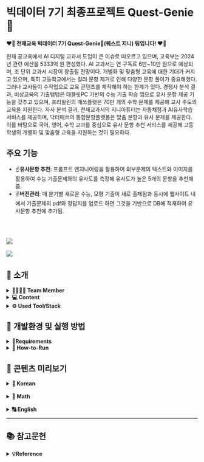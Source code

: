 # 빅데이터 7기 최종프로젝트 Quest-Genie 🧞
**❤️‍🔥 천재교육 빅데이터 7기 Quest-Genie🧞(퀘스트 지니) 팀입니다! ❤️‍🔥** 

현재 공교육에서 AI 디지털 교과서 도입이 큰 이슈로 떠오르고 있으며, 교육부는 2024년 관련 예산을 5333억 원 편성했다. AI 교과서는 연 구독료 6만~10만 원으로 예상되며, 조 단위 교과서 시장이 창출될 전망이다. 개별화 및 맞춤형 교육에 대한 기대가 커지고 있으며, 특히 고등학교에서는 킬러 문항 제거로 인해 다양한 문항 풀이가 중요해졌다. 그러나 교사들이 수작업으로 교육 콘텐츠를 제작해야 하는 한계가 있다. 경쟁사 분석 결과, 비상교육의 기출탭탭은 태블릿PC 기반의 수능 기출 학습 앱으로 유사 문항 제공 기능을 갖추고 있으며, 프리윌린의 매쓰플랫은 70만 개의 수학 문제를 제공해 교사 주도의 교육을 지원한다. 자사 분석 결과, 천재교과서의 지니아튜터는 자동채점과 AI유사학습 서비스를 제공하며, 닥터매쓰의 통합문항플랫폼은 맞춤 문항과 유사 문제를 제공한다. 이를 바탕으로 국어, 영어, 수학 교과를 중심으로 유사 문항 추천 서비스를 제공해 고등학생의 개별화 및 맞춤형 교육을 지원하는 것이 필요하다.

## 주요 기능

- ☝️**유사문항 추천**: 프롬프트 엔지니어링을 활용하여 외부문제의 텍스트와 이미지를 활용하여 수능 기출문제와의 유사도를 측정해 유사도가 높은 5개의 문항을 추천해줌.
- ✌️**버전관리**: 매 분기별 새로운 수능, 모평 기출이 새로 출제됨과 동시에 웹사이트 내에서 기출문제의 pdf와 정답지를 업로드 하면 그것을 기반으로 DB에 적재하여 유사문항 추천에 추가됨.


<br>

<br>
<p align="left">
  <img src=https://github.com/user-attachments/assets/4d180855-24b9-4029-9fd6-bb9519d56d9f width = "630px">
  
<p align="left">
  <img src=https://github.com/user-attachments/assets/a7b86868-b76d-4b4e-a3de-0ca915ca21e2 width = "630px">




## **🤍 소개**

<details>
<summary> <b>👨‍👨‍👧‍👦 Team Member</b></summary><br>
  


</br>
<table>
  <tr>
    <td align="center">
      <a href="https://github.com/hanaSummer0701">
        <img src="https://github.com/hanaSummer0701.png" width="150px;" alt="하나"/>
        <br />
        <sub><b>🙋‍♀️장하나</b><br> - 데이터 정량화 및 전처리<br> - 문항시스템 개발 및 테스트<br> - 자동 태깅 모델 개발 및 테스트<br> - AWS S3 생성 및 설정, 관리<br> - 기획서 및 최종 보고서 작성</sub>
</sub>
      </a>
    </td>
    <td align="center">
      <a href="https://github.com/choijouneun">
        <img src="https://github.com/choijouneun.png" width="150px;" alt="종은"/>
        <br />
        <sub><b>🙋‍♂️최종은</b><br>- 데이터 수집<br> - 데이터 정량화 및 전처리<br> - 문항시스템 개발 및 테스트<br> - 자동 태깅 모델 개발 및 테스트<br> - 멘토링 활동 보고서 작성<br> - Git 커밋 컨벤션/브렌치 전략<br> - 코드 컨벤션 정의</sub>
      </a>
    </td>
    <td align="center">
      <a href="https://github.com/LeeMin-a">
        <img src="https://github.com/LeeMin-a.png" width="150px;" alt="민아"/>
        <br />
        <sub><b>🙋‍♀️이민아</b><br> - 데이터 수집<br> - AWS 서버 생성 및 환경 구축<br> - FastAPI 기본 서버 환경 구축<br> - 도커 웹 서버 빌드<br> - DB와 웹 서버 연결 및 관리<br> - Wire Frame 작성<br> - 노션 관리</sub>
      </a>
    </td>
    <td align="center">
      <a href="https://github.com/sunny7319">
        <img src="https://github.com/sunny7319.png" width="150px;" alt="선영"/>
        <br />
        <sub><b>🙋‍♀️민선영</b><br> -데이터 수집<br> - DB 구축 및 관리<br> - 도커컴포즈 작성 및 서버 연결<br> - 파이프라인 설계<br> - ppt 제작<br> - 테이블 정의서 작성</sub>
      </a>
    </td>
  </tr>
</table>
</details>

<details>
<summary> <b>💻 Content</b></summary><br>

</br>

-  **📖 Korean** : 웹사이트에 접속하여 국어를 선택 한 후 사용자가 궁금한 외부문제를 첨부해 시작 버튼을 누르면 해당 문제와 유사한 문항 5개를 선별하여 보여줌. 

- **🔢 Math** : 웹사이트에 접속하여 수학를 선택 한 후 사용자가 궁금한 외부문제를 첨부해 시작 버튼을 누르면 해당 문제와 유사한 문항 5개를 선별하여 보여줌. 
  
- **🔠 English** : 웹사이트에 접속하여 영를 선택 한 후 사용자가 궁금한 외부문제를 첨부해 시작 버튼을 누르면 해당 문제와 유사한 문항 5개를 선별하여 보여줌. 
</details>


<details>
<summary> <b>⚙️ Used Tool/Stack</b></summary><br>

</br>
<p align="left">

<img alt="Python" src ="https://img.shields.io/badge/Python-3776AB.svg?&style=for-the-badge&logo=Python&logoColor=white"/>
<img alt="TensorFlow" src ="https://img.shields.io/badge/TensorFlow-1677FF.svg?&style=for-the-badge&logo=TensorFlow&logoColor=black"/>
<img alt="PyTorch" src ="https://img.shields.io/badge/PyTorch-EE4C2C.svg?&style=for-the-badge&logo=PyTorch&logoColor=white"/>
<img alt="OpenCV" src ="https://img.shields.io/badge/OpenCV-5C3EE8.svg?&style=for-the-badge&logo=OpenCV&logoColor=white"/>
<img alt="numpy" src ="https://img.shields.io/badge/numpy-013243.svg?&style=for-the-badge&logo=numpy&logoColor=white"/>
<img alt="OpenAI" src ="https://img.shields.io/badge/OpenAI-412991.svg?&style=for-the-badge&logo=OpenAI&logoColor=white"/>
<img alt="Anaconda" src ="https://img.shields.io/badge/Anaconda-44A833.svg?&style=for-the-badge&logo=Anaconda&logoColor=black"/>
<img alt="postgresql" src ="https://img.shields.io/badge/postgresql-4169E1.svg?&style=for-the-badge&logo=postgresql&logoColor=white"/>
<img alt="Keras" src ="https://img.shields.io/badge/Keras-D00000.svg?&style=for-the-badge&logo=Keras&logoColor=white"/>
<img alt="FastAPI" src ="https://img.shields.io/badge/FastAPI-009688.svg?&style=for-the-badge&logo=FastAPI&logoColor=white"/>
<img src = "https://img.shields.io/badge/visualstudiocode-007ACC.svg?&style=for-the-badge&logo=visualstudiocode&logoColor=white"/>
<img alt="Github" src = "https://img.shields.io/badge/github-181717.svg?&style=for-the-badge&logo=Github&logoColor=white"/>
<img alt="git" src = "https://img.shields.io/badge/git-F05032.svg?&style=for-the-badge&logo=Git&logoColor=white"/>

</p>
</details>




## **🩶 개발환경 및 실행 방법**

<details>
<summary><b>📄Requirements</b></summary>
  
  <br>
    - pdf2image==1.17.0
  <br>
    - opencv-python==4.9.0.80
  <br>
    - pandas==2.2.2
  <br>
    - numpy==1.26.4
  <br>
    - pillow==10.3.0 
  <br>
    - fastapi==0.111.0 
  <br>
    - easyocr==1.7.1
  <br>
    - pytesseract==0.3.10
  <br>
    - pymupdf 
  <br>
    - glob2==0.7
  <br>
    - pymysql==1.1.1
  <br>
    - uvicorn==0.30.1
  <br>
    - elasticsearch==8.14.0
  <br>
    - keras==3.4.1
  <br>
    - tensorflow==2.17.0
  <br>
    - torch==2.3.1
  <br>
    - torchvision==0.18.1
  <br>
  </details>

<details>
<summary><b>🏃 How-to-Run</b></summary>

  ### 가상환경 설정을 위한 콘다 설치
  미니콘다(혹은 아나콘다) 설치
  링크: https://docs.anaconda.com/free/miniconda/
  설치 시 Just me 선택

  ### 윈도우 시스템 환경변수 편집
  > WIN 키 -> "시스템 환경 변수 편집" 검색 -> 시스템 속성 창 하단 "환경 변수(N)"
  > -> 하단 시스템 변수(S) 중 "Path" 더블클릭 -> 새로만들기
  > -> "C:\Users\USER\miniconda3\Scripts" & "C:\Users\USER\miniconda3\Library\bin"
  > 입력 후 모든 창 "확인" 눌러 닫기
  
  ### 콘다 가상환경 만들기1 (가상환경 이름: Quest-Genie)
  CMD 창 열고 아래와 같이 입력, 설치 중간에 "y" 입력(엔터), 설치 완료 후 CMD 닫기
  ```cmd
  conda create -n Quest_Genie 
  ```
  다시 CMD 창 열고 아래와 같이 입력 후 완료 시 닫기
  ```cmd
  conda init
  ```

  ### 콘다 가상환경 만들기2 (패키지 설치)
  CMD 창 열고 아래와 같이 입력
  ```cmd
  conda activate Quest_Genie 
  ```
  ```cmd
  pip install -r requirements.txt

  ```

  ### 가상 환경에서 실행 시키기
  git pull, clone 등의 방법으로 main 브랜치 로컬에 저장 후  
  Hands_MediaPipe_project 폴더 들어가서 폴더 상단 주소창에 CMD 입력, CMD 창 띄운 후
  ```cmd
  conda activate Quest_Genie
  ```
  ```cmd
  python main.py
  ```

  #### ⚠️주의 사항⚠️
  - 첫 실행시 자동생성되는 user.json 등 json 파일을 임의 편집하면 오류가 발생할 수 있습니다.
  
  - 버전관리를 실행할 경우 version -> preprocess -> preprocessing.py에서 base_directory_1 = os.path.join(final_pdf_output_dir, "MATH_G3_2024_07_calculus") 이런식으로 파일명으로 경로설정!

  <br>

</details>

## **🖤 콘텐츠 미리보기**
<details>
  <summary><b>📖 Korean</b></summary>
  <p align='left'>
    <img src = "https://github.com/user-attachments/assets/97f2b281-993b-4053-b4f8-0a3ec5d56255" width="400px"><br>
    <img src = "https://github.com/user-attachments/assets/21c51771-70d5-465e-9b7e-dcb0a4692fee" width="400px"><br>
    <img src = "https://github.com/user-attachments/assets/b474b38a-f51b-41c2-90cd-80c731667e1b" width="400px"><br>
    <img src = "https://github.com/user-attachments/assets/ff65e4a5-0173-4a03-8bdb-fe7bf9191973" width="400px"><br>
    <img src = "https://github.com/user-attachments/assets/27fb5bd7-175e-4086-a74f-6dd0df34ca6c" width="400px"><br>
    <img src = "https://github.com/user-attachments/assets/03cc90fa-6158-4303-bbaa-c4ddb4f12284" width="400px"><br>
    <img src = "https://github.com/user-attachments/assets/3f0887de-fd3f-4084-a1be-b85d4260b16b" width="400px"><br>
  </p>
</details>
<br>
<details>
  <summary><b>🔢 Math</b></summary>
  <p align='left'>
    <img src = "https://github.com/user-attachments/assets/435dc7b3-1161-4dc1-b3f2-ee491ca75b9c" width="400px"><br>
    <img src = "https://github.com/user-attachments/assets/06950dd2-5f4a-4739-9590-2d299fd9e058" width="400px"><br>
    <img src = "https://github.com/user-attachments/assets/69d76b2a-ee8f-45f5-bbc0-12b5748da798" width="400px"><br>
    <img src = "https://github.com/user-attachments/assets/5703465d-9699-437b-96d0-68a6789684c2" width="400px"><br>
    <img src = "https://github.com/user-attachments/assets/0848ca3c-c32c-4a8c-93a7-1cf561a4e31b" width="400px"><br>
    <img src = "https://github.com/user-attachments/assets/0ad5a6dc-8346-4a5b-8a64-d4bf68f8059f" width="400px"><br>
  </p>
</details>
<br>
<details>
  <summary><b>🔠 English</b></summary>
  <p align='left'>
    <img src="/main_page_14_-_-_Microsoft_Edge_2024-07-26_14-24-431-ezgif.com-video-to-gif-converter (1).gif" alt="animated" width="600">
  </p>
</details>

- - -
## **📚 참고문헌**
<details>
<summary><b>💡Reference </b></summary>
<br>

- 한국경제) "내년 도입될 AI 디지털 교과서 선점하라"
https://n.news.naver.com/article/015/0004992468?sid=103
- 피앤피뉴스) 킬러문항 없앤 첫 수능...적정 난이도로 변별력 갖췄다
https://www.gosiweek.com/article/1065582631806593
- 내일신문) 비상교육 태블릿PC 전용 수능 학습 앱 ‘기출탭탭’ 활용법
https://www.naeil.com/news/read/455315
- 에듀동아) 프리윌린, ‘2024 인공지능 학습 플랫폼 매칭데이’에서 매쓰플랫과 풀리수학 선보여
http://m.edu.donga.com/news/view.php?at_no=20240223113015145830
- 에듀동아) 프리윌린, 학교 맞춤형 에듀테크 서비스 ‘스쿨플랫’ 오픈…AI 기술로 교실에 ‘초개인화
교육’ ‘학 습 격차 해소’ 지원
http://m.edu.donga.com/news/view.php?at_no=20240516151302535017
- 뉴스핌) 아티피셜소사이어티, 서울특별시교육청에 교육 콘텐츠 AI 솔루션 '젠큐' 공급
https://www.newspim.com/news/view/20240118000068
- 전자신문) 비상교육 '비바샘', AI 기반 수학 문항 자동 생성 서비스
https://n.news.naver.com/article/030/0003078902?sid=102
- QuestionWell 홈페이지 https://www.questionwell.org/
- 천재교과서 지니아튜터, 서울시교육청 주최 에듀테크 교원연수 참가
https://www.it-b.co.kr/news/articleView.html?idxno=76613
- 천재교과서, 최신형 AI 엔진 탑재 수학문제은행 ‘닥터매쓰2.0’ 그랜드 오픈
https://www.it-b.co.kr/news/articleView.html?idxno=69518
- 문제지 header, body영역 분리 참고 블로그 https://kagus2.tistory.com/50 
- 각 문항 컨투어영역 참고 블로그 https://iagreebut.tistory.com/74 
- ssh 연결 오류 해결 참고 블로그 https://lovflag.tistory.com/17 ssh 
- ElasticSearch-FastAPI 연결 참고 자료 https://medium.com/@pritam7798sonawane/building-a-text-search-application-with-elasticsearchand-fastapi-14ea78cf1890
</details>
